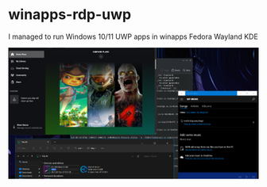 # winapps-rdp-uwp
I managed to run Windows 10/11 UWP apps in winapps Fedora Wayland KDE
<div style="position:relative; display: flex; flex-wrap: nowrap;"> 
    <img style='position:absolute; z-index:1;' src='sample.png' alt="sample.png"/>
</div> 
